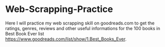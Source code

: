 # Web-Scrapping-Practice
Here I will practice my web scrapping skill on goodreads.com to get the ratings, genres, reviews and other useful informations for the 100 books in Best Book Ever list https://www.goodreads.com/list/show/1.Best_Books_Ever.
